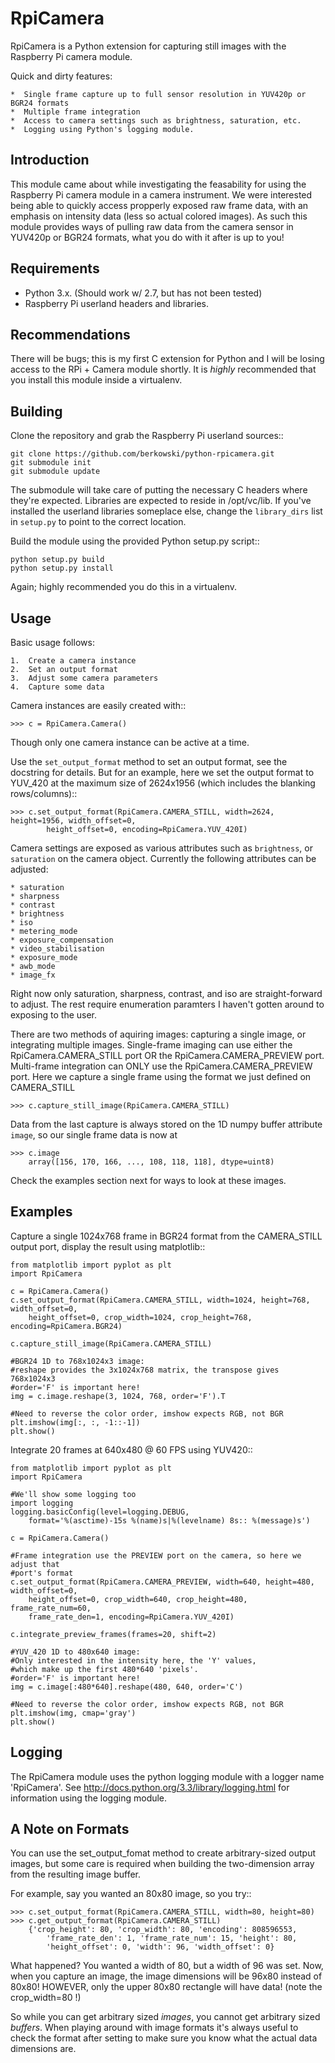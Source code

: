 RpiCamera
=========

RpiCamera is a Python extension for capturing still images with 
the Raspberry Pi camera module.  

Quick and dirty features:
    
    *  Single frame capture up to full sensor resolution in YUV420p or BGR24 formats
    *  Multiple frame integration
    *  Access to camera settings such as brightness, saturation, etc.
    *  Logging using Python's logging module.

Introduction
------------

This module came about while investigating the feasability for using the 
Raspberry Pi camera module in a camera instrument.  We were interested being
able to quickly access propperly exposed raw frame data, with an emphasis
on intensity data (less so actual colored images).  As such this module provides
ways of pulling raw data from the camera sensor in YUV420p or BGR24 formats, what
you do with it after is up to you!

Requirements
------------

*  Python 3.x.  (Should work w/ 2.7, but has not been tested)
*  Raspberry Pi userland headers and libraries. 

Recommendations
---------------

There will be bugs; this is my first C extension for Python and I will be
losing access to the RPi + Camera module shortly.  It is *highly* recommended
that you install this module inside a virtualenv.


Building
--------

Clone the repository and grab the Raspberry Pi userland sources::

    git clone https://github.com/berkowski/python-rpicamera.git
    git submodule init
    git submodule update

The submodule will take care of putting the necessary C headers where they're
expected.  Libraries are expected to reside in /opt/vc/lib.  If you've installed
the userland libraries someplace else, change the `library_dirs` list in `setup.py`
to point to the correct location.

Build the module using the provided Python setup.py script::

    python setup.py build
    python setup.py install

Again; highly recommended you do this in a virtualenv.


Usage
-----

Basic usage follows:

    1.  Create a camera instance
    2.  Set an output format
    3.  Adjust some camera parameters
    4.  Capture some data

Camera instances are easily created with::

    >>> c = RpiCamera.Camera()

Though only one camera instance can be active at a time.

Use the `set_output_format` method to set an output format, see the docstring for details.
But for an example, here we set the output format to YUV_420 at the maximum size
of 2624x1956 (which includes the blanking rows/columns)::

    >>> c.set_output_format(RpiCamera.CAMERA_STILL, width=2624, height=1956, width_offset=0,
            height_offset=0, encoding=RpiCamera.YUV_420I)

Camera settings are exposed as various attributes such as `brightness`, or `saturation`
on the camera object.  Currently the following attributes can be adjusted:

    * saturation
    * sharpness
    * contrast
    * brightness
    * iso
    * metering_mode
    * exposure_compensation
    * video_stabilisation
    * exposure_mode
    * awb_mode
    * image_fx

Right now only saturation, sharpness, contrast, and iso are straight-forward to adjust.
The rest require enumeration paramters I haven't gotten around to exposing to the user.

There are two methods of aquiring images: capturing a single image, or integrating
multiple images.  Single-frame imaging can use either the RpiCamera.CAMERA_STILL port OR
the RpiCamera.CAMERA_PREVIEW port.  Multi-frame integration can ONLY use the 
RpiCamera.CAMERA_PREVIEW port.  Here we capture a single frame using the format we
just defined on CAMERA_STILL

    >>> c.capture_still_image(RpiCamera.CAMERA_STILL)

Data from the last capture is always stored on the 1D numpy buffer attribute `image`, 
so our single frame data is now at
    
    >>> c.image
        array([156, 170, 166, ..., 108, 118, 118], dtype=uint8)

Check the examples section next for ways to look at these images.

Examples
--------

Capture a single 1024x768 frame in BGR24 format from the CAMERA_STILL output port, 
display the result using matplotlib::

    from matplotlib import pyplot as plt
    import RpiCamera

    c = RpiCamera.Camera()
    c.set_output_format(RpiCamera.CAMERA_STILL, width=1024, height=768, width_offset=0,
        height_offset=0, crop_width=1024, crop_height=768, encoding=RpiCamera.BGR24)

    c.capture_still_image(RpiCamera.CAMERA_STILL)

    #BGR24 1D to 768x1024x3 image:
    #reshape provides the 3x1024x768 matrix, the transpose gives 768x1024x3
    #order='F' is important here!
    img = c.image.reshape(3, 1024, 768, order='F').T

    #Need to reverse the color order, imshow expects RGB, not BGR
    plt.imshow(img[:, :, -1::-1])
    plt.show()  

Integrate 20 frames at 640x480 @ 60 FPS using YUV420::

    from matplotlib import pyplot as plt
    import RpiCamera

    #We'll show some logging too
    import logging
    logging.basicConfig(level=logging.DEBUG, 
        format='%(asctime)-15s %(name)s|%(levelname) 8s:: %(message)s')

    c = RpiCamera.Camera()

    #Frame integration use the PREVIEW port on the camera, so here we adjust that
    #port's format
    c.set_output_format(RpiCamera.CAMERA_PREVIEW, width=640, height=480, width_offset=0,
        height_offset=0, crop_width=640, crop_height=480, frame_rate_num=60,
        frame_rate_den=1, encoding=RpiCamera.YUV_420I)

    c.integrate_preview_frames(frames=20, shift=2)

    #YUV_420 1D to 480x640 image:
    #Only interested in the intensity here, the 'Y' values,
    #which make up the first 480*640 'pixels'.
    #order='F' is important here!
    img = c.image[:480*640].reshape(480, 640, order='C')

    #Need to reverse the color order, imshow expects RGB, not BGR
    plt.imshow(img, cmap='gray')
    plt.show()

Logging
-------
The RpiCamera module uses the python logging module with a logger name 'RpiCamera'. See
http://docs.python.org/3.3/library/logging.html for information using the logging module.

A Note on Formats
-----------------

You can use the set_output_fomat method to create arbitrary-sized output images, but some
care is required when building the two-dimension array from the resulting image buffer.

For example, say you wanted an 80x80 image, so you try::

    >>> c.set_output_format(RpiCamera.CAMERA_STILL, width=80, height=80)
    >>> c.get_output_format(RpiCamera.CAMERA_STILL)
        {'crop_height': 80, 'crop_width': 80, 'encoding': 808596553,
            'frame_rate_den': 1, 'frame_rate_num': 15, 'height': 80,
            'height_offset': 0, 'width': 96, 'width_offset': 0}

What happened?  You wanted a width of 80, but a width of 96 was set.  Now, when you capture
an image, the image dimensions will be 96x80 instead of 80x80!  HOWEVER, only the upper
80x80 rectangle will have data! (note the crop_width=80 !)

So while you can get arbitrary sized *images*, you cannot get arbitrary sized *buffers*.
When playing around with image formats it's always useful to check the format after
setting to make sure you know what the actual data dimensions are.
